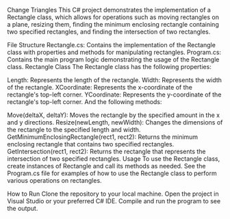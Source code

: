 Change Triangles
This C# project demonstrates the implementation of a Rectangle class, which allows for operations such as moving rectangles on a plane, resizing them, finding the minimum enclosing rectangle containing two specified rectangles, and finding the intersection of two rectangles.

File Structure
Rectangle.cs: Contains the implementation of the Rectangle class with properties and methods for manipulating rectangles.
Program.cs: Contains the main program logic demonstrating the usage of the Rectangle class.
Rectangle Class
The Rectangle class has the following properties:

Length: Represents the length of the rectangle.
Width: Represents the width of the rectangle.
XCoordinate: Represents the x-coordinate of the rectangle's top-left corner.
YCoordinate: Represents the y-coordinate of the rectangle's top-left corner.
And the following methods:

Move(deltaX, deltaY): Moves the rectangle by the specified amount in the x and y directions.
Resize(newLength, newWidth): Changes the dimensions of the rectangle to the specified length and width.
GetMinimumEnclosingRectangle(rect1, rect2): Returns the minimum enclosing rectangle that contains two specified rectangles.
GetIntersection(rect1, rect2): Returns the rectangle that represents the intersection of two specified rectangles.
Usage
To use the Rectangle class, create instances of Rectangle and call its methods as needed. See the Program.cs file for examples of how to use the Rectangle class to perform various operations on rectangles.

How to Run
Clone the repository to your local machine.
Open the project in Visual Studio or your preferred C# IDE.
Compile and run the program to see the output.
